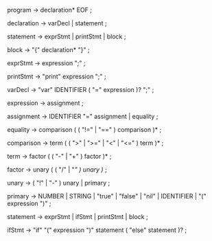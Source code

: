program        → declaration* EOF ;

declaration    → varDecl
| statement ;

statement      → exprStmt
| printStmt
| block ;

block          → "{" declaration* "}" ;

exprStmt       → expression ";" ;

printStmt      → "print" expression ";" ;

varDecl        → "var" IDENTIFIER ( "=" expression )? ";" ;

expression     → assignment ;

assignment     → IDENTIFIER "=" assignment
| equality ;

equality       → comparison ( ( "!=" | "==" ) comparison )* ;

comparison     → term ( ( ">" | ">=" | "<" | "<=" ) term )* ;

term           → factor ( ( "-" | "+" ) factor )* ;

factor         → unary ( ( "/" | "*" ) unary )* ;

unary          → ( "!" | "-" ) unary
| primary ;

primary        → NUMBER
| STRING
| "true"
| "false"
| "nil"
| IDENTIFIER
| "(" expression ")" ;



statement      → exprStmt
| ifStmt
| printStmt
| block ;

ifStmt         → "if" "(" expression ")" statement
( "else" statement )? ;